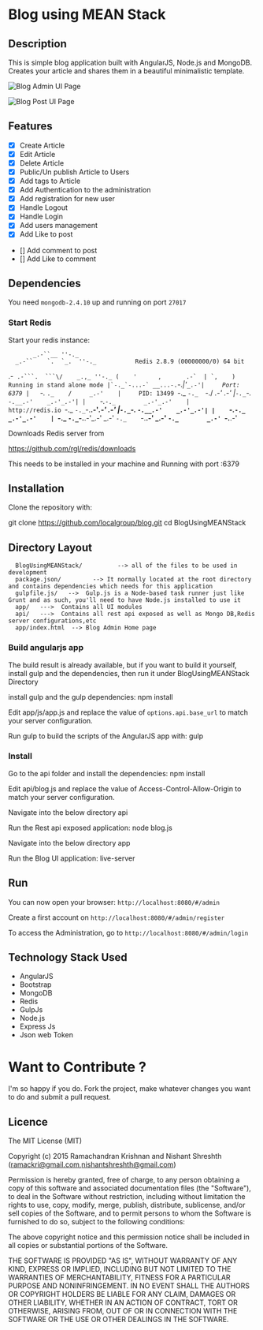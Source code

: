 # Blog using MEAN Stack


## Description

This is  simple blog application built with AngularJS, Node.js and MongoDB. Creates your article and shares them in a beautiful minimalistic template.

![Blog Admin UI Page](https://commons.wikimedia.org/wiki/File:BlogAdminArtilceCreationPageUsingMEAN.png)

![Blog Post UI Page](https://commons.wikimedia.org/wiki/File:BlogPostUsingMEAN.png)

## Features

- [x] Create Article
- [x] Edit Article
- [x] Delete Article
- [x] Public/Un publish  Article to Users
- [x] Add tags to Article
- [x] Add Authentication to the administration
- [x] Add registration for new user
- [x] Handle Logout
- [x] Handle Login
- [x] Add users management
- [x] Add Like to post
- [] Add comment to post
- [] Add Like to comment


## Dependencies

You need `mongodb-2.4.10` up and running on port `27017`

### Start Redis

Start your redis instance:

           _.-``__ ''-._
      _.-``    `.  `_.  ''-._           Redis 2.8.9 (00000000/0) 64 bit
  .-`` .-```.  ```\/    _.,_ ''-._
 (    '      ,       .-`  | `,    )     Running in stand alone mode
 |`-._`-...-` __...-.``-._|'` _.-'|     Port: 6379
 |    `-._   `._    /     _.-'    |     PID: 13499
  `-._    `-._  `-./  _.-'    _.-'
 |`-._`-._    `-.__.-'    _.-'_.-'|
 |    `-._`-._        _.-'_.-'    |           http://redis.io
  `-._    `-._`-.__.-'_.-'    _.-'
 |`-._`-._    `-.__.-'    _.-'_.-'|
 |    `-._`-._        _.-'_.-'    |
  `-._    `-._`-.__.-'_.-'    _.-'
      `-._    `-.__.-'    _.-'
          `-._        _.-'
              `-.__.-'

Downloads Redis server from

https://github.com/rgl/redis/downloads

This needs to be installed in your machine and Running with port :6379

## Installation

Clone the repository with:

git clone https://github.com/localgroup/blog.git
cd BlogUsingMEANStack

## Directory Layout

   	  BlogUsingMEANStack/          --> all of the files to be used in development
      package.json/         --> It normally located at the root directory and contains dependencies which needs for this application
      gulpfile.js/   -->  Gulp.js is a Node-based task runner just like Grunt and as such, you'll need to have Node.js installed to use it
	  app/   --->  Contains all UI modules
	  api/   --->  Contains all rest api exposed as well as Mongo DB,Redis server configurations,etc
      app/index.html  --> Blog Admin Home page


### Build angularjs app

The build result is already available, but if you want to build it yourself, install gulp and the dependencies,
then run it under BlogUsingMEANStack Directory

install gulp and the gulp dependencies:  npm install


Edit app/js/app.js and replace the value of `options.api.base_url` to match your server configuration.


Run gulp to build the scripts of the AngularJS app with: gulp


### Install



Go to the api folder and install the dependencies: npm install

Edit api/blog.js and replace the value of Access-Control-Allow-Origin to match your server configuration.


Navigate into the below directory
api

Run the Rest api exposed application: node blog.js


Navigate into the below directory
app

Run the Blog UI  application: live-server


## Run

You can now open your browser: `http://localhost:8080/#/admin`

Create a first account on `http://localhost:8080/#/admin/register`

To access the Administration, go to `http://localhost:8080/#/admin/login`

## Technology Stack Used

* AngularJS
* Bootstrap
* MongoDB
* Redis
* GulpJs
* Node.js
* Express Js
* Json web Token


Want to Contribute ?
===================

I'm so happy if you do. Fork the project, make whatever changes you want to do and submit a pull request.


## Licence
The MIT License (MIT)

Copyright (c) 2015 Ramachandran Krishnan and Nishant Shreshth (ramackri@gmail.com,nishantshreshth@gmail.com)

Permission is hereby granted, free of charge, to any person obtaining a copy
of this software and associated documentation files (the "Software"), to deal
in the Software without restriction, including without limitation the rights
to use, copy, modify, merge, publish, distribute, sublicense, and/or sell
copies of the Software, and to permit persons to whom the Software is
furnished to do so, subject to the following conditions:

The above copyright notice and this permission notice shall be included in
all copies or substantial portions of the Software.

THE SOFTWARE IS PROVIDED "AS IS", WITHOUT WARRANTY OF ANY KIND, EXPRESS OR
IMPLIED, INCLUDING BUT NOT LIMITED TO THE WARRANTIES OF MERCHANTABILITY,
FITNESS FOR A PARTICULAR PURPOSE AND NONINFRINGEMENT. IN NO EVENT SHALL THE
AUTHORS OR COPYRIGHT HOLDERS BE LIABLE FOR ANY CLAIM, DAMAGES OR OTHER
LIABILITY, WHETHER IN AN ACTION OF CONTRACT, TORT OR OTHERWISE, ARISING FROM,
OUT OF OR IN CONNECTION WITH THE SOFTWARE OR THE USE OR OTHER DEALINGS IN
THE SOFTWARE.